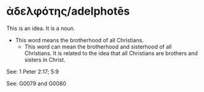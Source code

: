 # ἀδελφότης/adelphotēs

This is an idea. It is a noun.

* This word means the brotherhood of all Christians.
    * This word can mean the brotherhood and sisterhood of all Christians. It is related to the idea that all Christians are brothers and sisters in Christ.

See: 1 Peter 2:17; 5:9

See: G0079 and G0080
